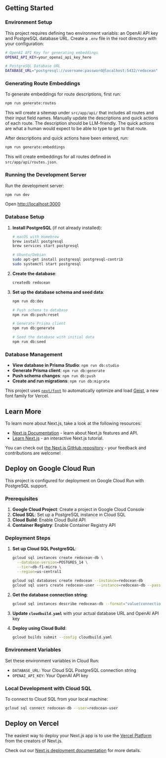 ## Getting Started

### Environment Setup

This project requires defining two environment variabls: an OpenAI API key and PostgreSQL database URL. Create a `.env` file in the root directory with your configuration:

```bash
# OpenAI API Key for generating embeddings
OPENAI_API_KEY=your_openai_api_key_here

# PostgreSQL Database URL
DATABASE_URL="postgresql://username:password@localhost:5432/redocean"
```

### Generating Route Embeddings

To generate embeddings for route descriptions, first run:

```bash
npm run generate:routes
```

This will create a sitemap under `src/app/api/` that includes all routes and their input field names. Manually update the descriptions and quick actions of each route. The description should be LLM-friendly. The quick actions are what a human would expect to be able to type to get to that route.

After descriptions and quick actions have been entered, run:

```bash
npm run generate:embeddings
```

This will create embeddings for all routes defined in `src/app/api/routes.json`.

### Running the Development Server

Run the development server:

```bash
npm run dev
```

Open [http://localhost:3000](http://localhost:3000)

### Database Setup

1. **Install PostgreSQL** (if not already installed):

   ```bash
   # macOS with Homebrew
   brew install postgresql
   brew services start postgresql

   # Ubuntu/Debian
   sudo apt-get install postgresql postgresql-contrib
   sudo systemctl start postgresql
   ```

2. **Create the database**:

   ```bash
   createdb redocean
   ```

3. **Set up the database schema and seed data**:

   ```bash
   npm run db:dev

   # Push schema to database
   npm run db:push:reset

   # Generate Prisma client
   npm run db:generate

   # Seed the database with initial data
   npm run db:seed
   ```

### Database Management

- **View database in Prisma Studio**: `npm run db:studio`
- **Generate Prisma client**: `npm run db:generate`
- **Push schema changes**: `npm run db:push`
- **Create and run migrations**: `npm run db:migrate`

This project uses [`next/font`](https://nextjs.org/docs/app/building-your-application/optimizing/fonts) to automatically optimize and load [Geist](https://vercel.com/font), a new font family for Vercel.

## Learn More

To learn more about Next.js, take a look at the following resources:

- [Next.js Documentation](https://nextjs.org/docs) - learn about Next.js features and API.
- [Learn Next.js](https://nextjs.org/learn) - an interactive Next.js tutorial.

You can check out [the Next.js GitHub repository](https://github.com/vercel/next.js) - your feedback and contributions are welcome!

## Deploy on Google Cloud Run

This project is configured for deployment on Google Cloud Run with PostgreSQL support.

### Prerequisites

1. **Google Cloud Project**: Create a project in Google Cloud Console
2. **Cloud SQL**: Set up a PostgreSQL instance in Cloud SQL
3. **Cloud Build**: Enable Cloud Build API
4. **Container Registry**: Enable Container Registry API

### Deployment Steps

1. **Set up Cloud SQL PostgreSQL**:

   ```bash
   gcloud sql instances create redocean-db \
     --database-version=POSTGRES_14 \
     --tier=db-f1-micro \
     --region=us-central1

   gcloud sql databases create redocean --instance=redocean-db
   gcloud sql users create redocean-user --instance=redocean-db --password=your-password
   ```

2. **Get the database connection string**:

   ```bash
   gcloud sql instances describe redocean-db --format="value(connectionName)"
   ```

3. **Update `cloudbuild.yaml`** with your actual database URL and OpenAI API key

4. **Deploy using Cloud Build**:
   ```bash
   gcloud builds submit --config cloudbuild.yaml
   ```

### Environment Variables

Set these environment variables in Cloud Run:

- `DATABASE_URL`: Your Cloud SQL PostgreSQL connection string
- `OPENAI_API_KEY`: Your OpenAI API key

### Local Development with Cloud SQL

To connect to Cloud SQL from your local machine:

```bash
gcloud sql connect redocean-db --user=redocean-user
```

## Deploy on Vercel

The easiest way to deploy your Next.js app is to use the [Vercel Platform](https://vercel.com/new?utm_medium=default-template&filter=next.js&utm_source=create-next-app&utm_campaign=create-next-app-readme) from the creators of Next.js.

Check out our [Next.js deployment documentation](https://nextjs.org/docs/app/building-your-application/deploying) for more details.
